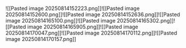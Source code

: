 ![[Pasted image 20250814152223.png]]![[Pasted image 20250814152600.png]]![[Pasted image 20250814152636.png]]![[Pasted image 20250814165100.png]]![[Pasted image 20250814165302.png]]![[Pasted image 20250814165905.png]]![[Pasted image 20250814170047.png]]![[Pasted image 20250814170112.png]]![[Pasted image 20250814170157.png]]